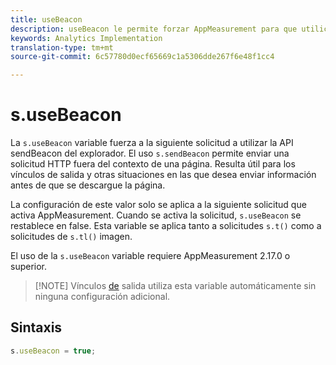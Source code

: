 ```yaml
---
title: useBeacon
description: useBeacon le permite forzar AppMeasurement para que utilice la API sendBeacon de los navegadores
keywords: Analytics Implementation
translation-type: tm+mt
source-git-commit: 6c57780d0ecf65669c1a5306dde267f6e48f1cc4

---
```



# s.useBeacon

La `s.useBeacon` variable fuerza a la siguiente solicitud a utilizar la API [](https://developer.mozilla.org/en-US/docs/Web/API/Navigator/sendBeacon)sendBeacon del explorador. El uso `s.sendBeacon` permite enviar una solicitud HTTP fuera del contexto de una página. Resulta útil para los vínculos de salida y otras situaciones en las que desea enviar información antes de que se descargue la página.

La configuración de este valor solo se aplica a la siguiente solicitud que activa AppMeasurement. Cuando se activa la solicitud, `s.useBeacon` se restablece en false. Esta variable se aplica tanto a solicitudes `s.t()` como a solicitudes de `s.tl()` imagen.

El uso de la `s.useBeacon` variable requiere AppMeasurement 2.17.0 o superior.

> [!NOTE] Vínculos [de](s-linktrackvars.md) salida utiliza esta variable automáticamente sin ninguna configuración adicional.

## Sintaxis

```js
s.useBeacon = true;
```
